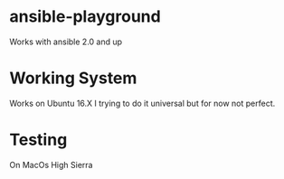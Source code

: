 # ansible-playground
Works with ansible 2.0 and up

# Working System
Works on Ubuntu 16.X
I trying to do it universal but for now not perfect. 

# Testing
On MacOs High Sierra
